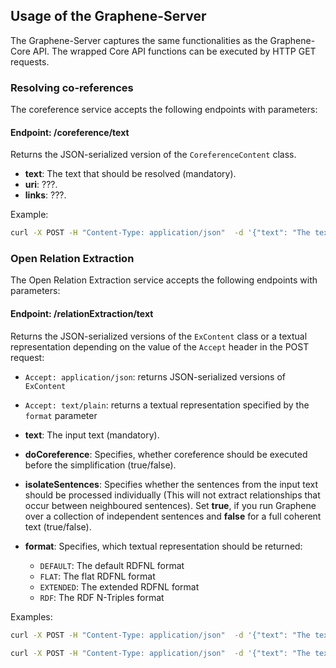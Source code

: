 ## Usage of the Graphene-Server
The Graphene-Server captures the same functionalities as the Graphene-Core API.
The wrapped Core API functions can be executed by HTTP GET requests.

### Resolving co-references
The coreference service accepts the following endpoints with parameters:

#### Endpoint: /coreference/text
Returns the JSON-serialized version of the `CoreferenceContent` class.

* **text**: The text that should be resolved (mandatory). 
* **uri**: ???. 
* **links**: ???. 

Example:

```sh
curl -X POST -H "Content-Type: application/json"  -d '{"text": "The text."}' -H "Accept: application/json" "http://localhost:8080/coreference/text"
```

### Open Relation Extraction
The Open Relation Extraction service accepts the following endpoints with parameters:

#### Endpoint: /relationExtraction/text
Returns the JSON-serialized versions of the `ExContent` class or a textual representation depending on the value of the `Accept` header in the POST request:
* `Accept: application/json`: returns JSON-serialized versions of `ExContent`
* `Accept: text/plain`: returns a textual representation specified by the `format` parameter

* **text**: The input text (mandatory). 
* **doCoreference**: Specifies, whether coreference should be executed before the simplification (true/false).
* **isolateSentences**: Specifies whether the sentences from the input text should be processed individually (This will not extract relationships that occur between neighboured sentences). Set **true**, if you run Graphene over a collection of independent sentences and **false** for a full coherent text (true/false).
* **format**: Specifies, which textual representation should be returned:
    * `DEFAULT`: The default RDFNL format
    * `FLAT`: The flat RDFNL format
    * `EXTENDED`: The extended RDFNL format
    * `RDF`: The RDF N-Triples format

Examples:

```sh
curl -X POST -H "Content-Type: application/json"  -d '{"text": "The text.", "doCoreference": "true", "isolateSentences": "false"}' -H "Accept: application/json" "http://localhost:8080/relationExtraction/text"
```

```sh
curl -X POST -H "Content-Type: application/json"  -d '{"text": "The text.", "doCoreference": "true", "isolateSentences": "false", "format": "DEFAULT"}' -H "Accept: text/plain" "http://localhost:8080/relationExtraction/text"
```
